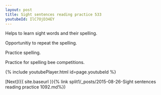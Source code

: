 ```yaml
---
layout: post
title: Sight sentences reading practice 533
youtubeId: IlC7OjD34EY
---
```

 
 
Helps to learn sight words and their spelling.

Opportunitiy to repeat the spelling. 

Practice spelling. 
 
Practice for spelling bee competitions. 
 
{% include youtubePlayer.html id=page.youtubeId %}
 
 

[Next]({{ site.baseurl }}{% link  split1/_posts/2015-08-26-Sight sentences reading practice 1092.md%})
 
